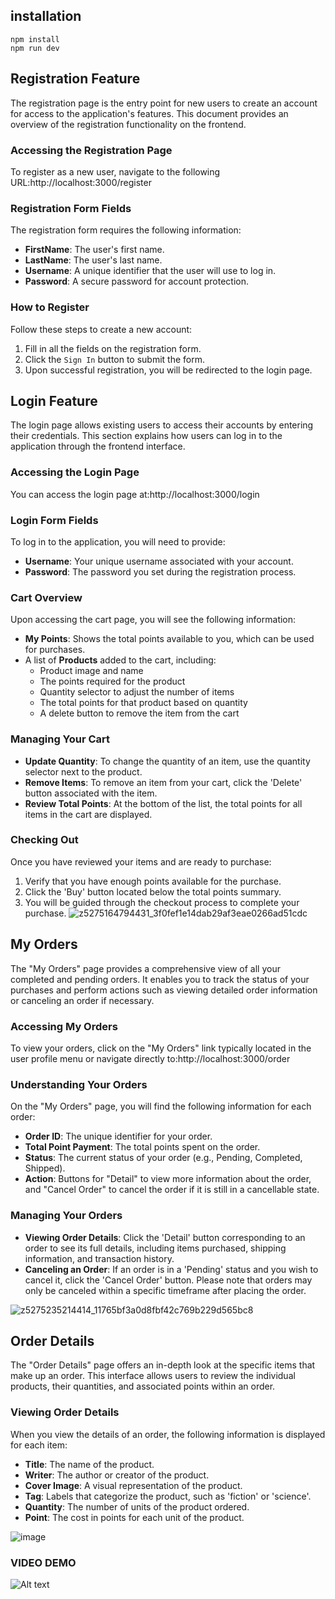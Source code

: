 
## installation

```
npm install
npm run dev
```
## Registration Feature

The registration page is the entry point for new users to create an account for access to the application's features. This document provides an overview of the registration functionality on the frontend.

### Accessing the Registration Page

To register as a new user, navigate to the following URL:http://localhost:3000/register

### Registration Form Fields

The registration form requires the following information:

- **FirstName**: The user's first name.
- **LastName**: The user's last name.
- **Username**: A unique identifier that the user will use to log in.
- **Password**: A secure password for account protection.

### How to Register

Follow these steps to create a new account:

1. Fill in all the fields on the registration form.
2. Click the `Sign In` button to submit the form.
3. Upon successful registration, you will be redirected to the login page.
## Login Feature

The login page allows existing users to access their accounts by entering their credentials. This section explains how users can log in to the application through the frontend interface.

### Accessing the Login Page

You can access the login page at:http://localhost:3000/login

### Login Form Fields

To log in to the application, you will need to provide:

- **Username**: Your unique username associated with your account.
- **Password**: The password you set during the registration process.
### Cart Overview

Upon accessing the cart page, you will see the following information:

- **My Points**: Shows the total points available to you, which can be used for purchases.
- A list of **Products** added to the cart, including:
  - Product image and name
  - The points required for the product
  - Quantity selector to adjust the number of items
  - The total points for that product based on quantity
  - A delete button to remove the item from the cart

### Managing Your Cart

- **Update Quantity**: To change the quantity of an item, use the quantity selector next to the product.
- **Remove Items**: To remove an item from your cart, click the 'Delete' button associated with the item.
- **Review Total Points**: At the bottom of the list, the total points for all items in the cart are displayed.

### Checking Out

Once you have reviewed your items and are ready to purchase:

1. Verify that you have enough points available for the purchase.
2. Click the 'Buy' button located below the total points summary.
3. You will be guided through the checkout process to complete your purchase.
![z5275164794431_3f0fef1e14dab29af3eae0266ad51cdc](https://github.com/nhatminh6112003/ITJOBS-FRONTEND/assets/106549349/8bb92005-94cc-46ab-94d7-24fa95da6031)

## My Orders

The "My Orders" page provides a comprehensive view of all your completed and pending orders. It enables you to track the status of your purchases and perform actions such as viewing detailed order information or canceling an order if necessary.

### Accessing My Orders

To view your orders, click on the "My Orders" link typically located in the user profile menu or navigate directly to:http://localhost:3000/order

### Understanding Your Orders

On the "My Orders" page, you will find the following information for each order:

- **Order ID**: The unique identifier for your order.
- **Total Point Payment**: The total points spent on the order.
- **Status**: The current status of your order (e.g., Pending, Completed, Shipped).
- **Action**: Buttons for "Detail" to view more information about the order, and "Cancel Order" to cancel the order if it is still in a cancellable state.

### Managing Your Orders

- **Viewing Order Details**: Click the 'Detail' button corresponding to an order to see its full details, including items purchased, shipping information, and transaction history.
- **Canceling an Order**: If an order is in a 'Pending' status and you wish to cancel it, click the 'Cancel Order' button. Please note that orders may only be canceled within a specific timeframe after placing the order.


![z5275235214414_11765bf3a0d8fbf42c769b229d565bc8](https://github.com/nhatminh6112003/ITJOBS-FRONTEND/assets/106549349/5c45a2b3-528b-4104-a100-ac6135151bcb)


## Order Details

The "Order Details" page offers an in-depth look at the specific items that make up an order. This interface allows users to review the individual products, their quantities, and associated points within an order.

### Viewing Order Details

When you view the details of an order, the following information is displayed for each item:

- **Title**: The name of the product.
- **Writer**: The author or creator of the product.
- **Cover Image**: A visual representation of the product.
- **Tag**: Labels that categorize the product, such as 'fiction' or 'science'.
- **Quantity**: The number of units of the product ordered.
- **Point**: The cost in points for each unit of the product.

![image](https://github.com/nhatminh6112003/ITJOBS-FRONTEND/assets/106549349/2554a6ba-8c72-4791-83de-76dc55faa75b)
### VIDEO DEMO

![Alt text]([https://youtube.com/embed/VIDEO_ID](https://github.com/nhatminh6112003/nextjs-test/assets/106549349/91f303e0-ede9-421d-aa94-b3d8592819ad)https://github.com/nhatminh6112003/nextjs-test/assets/106549349/91f303e0-ede9-421d-aa94-b3d8592819ad)
